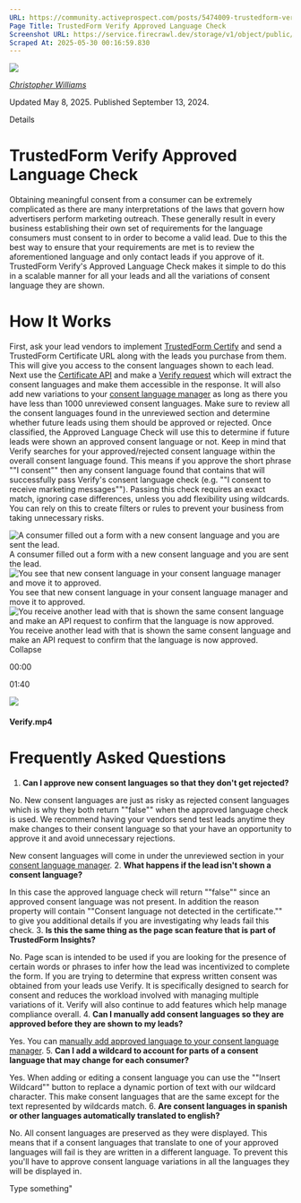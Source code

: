 ```yaml
---
URL: https://community.activeprospect.com/posts/5474009-trustedform-verify-approved-language-check
Page Title: TrustedForm Verify Approved Language Check
Screenshot URL: https://service.firecrawl.dev/storage/v1/object/public/media/screenshot-c849180f-aefc-4cd8-bba8-9b6ed9c0cdf4.png
Scraped At: 2025-05-30 00:16:59.830
---
```


[![](https://content2.bloomfire.com/avatars/users/1405246/thumb/thumbnail.png?f=1620827893&Expires=1748567764&Signature=k2EnCRpiTRmRjLWA5M8R7-Q~ePGyjTegalEZr1l2l~eMY7xFC2FmIo-9OVSnDVpY--Mbi82MQMtP34UG13foga8dMzBCQXPMx9xZ6rTZuOwK4GntN5kl6ltaJW5O5hfTxErw7QwuwLQQFZMhZXzzoxPST5FL4ufGvdNExAJJnrRC0j73E2QDrOgs~ZI-UT83wHw8JAC3dI4sJywxG-Sz8cB8e1bez~Lkv58sV9LFMjjG0AEtHKl9lnpZ18yXsHxZBPQHp93RW96Xf4nR3shGoGD54gzpAp0Fi~UM5eF4kPQBsi-BnI~SwbfUI1KMOXLzmlqBFq7S~atB-d8kmcDaXQ__&Key-Pair-Id=APKAIDFCFZ2UHE5LPIUA)](https://community.activeprospect.com/memberships/7846678-christopher-williams)

[_Christopher Williams_](https://community.activeprospect.com/memberships/7846678-christopher-williams)

Updated May 8, 2025. Published September 13, 2024.

Details

# TrustedForm Verify Approved Language Check

Obtaining meaningful consent from a consumer can be extremely complicated as there are many interpretations of the laws that govern how advertisers perform marketing outreach. These generally result in every business establishing their own set of requirements for the language consumers must consent to in order to become a valid lead. Due to this the best way to ensure that your requirements are met is to review the aforementioned language and only contact leads if you approve of it. TrustedForm Verify's Approved Language Check makes it simple to do this in a scalable manner for all your leads and all the variations of consent language they are shown.

# How It Works

First, ask your lead vendors to implement [TrustedForm Certify](https://activeprospect.com/trustedform/certify) and send a TrustedForm Certificate URL along with the leads you purchase from them. This will give you access to the consent languages shown to each lead. Next use the [Certificate API](https://developers.activeprospect.com/docs/trustedform/api/v4.0/tag/Certificate-URL/) and make a [Verify request](https://developers.activeprospect.com/docs/trustedform/api/v4.0/tag/Verify/) which will extract the consent languages and make them accessible in the response. It will also add new variations to your [consent language manager](https://community.activeprospect.com/posts/5474006-trustedform-consent-language-manager) as long as there you have less than 1000 unreviewed consent languages. Make sure to review all the consent languages found in the unreviewed section and determine whether future leads using them should be approved or rejected. Once classified, the Approved Language Check will use this to determine if future leads were shown an approved consent language or not. Keep in mind that Verify searches for your approved/rejected consent language within the overall consent language found. This means if you approve the short phrase ""I consent"" then any consent language found that contains that will successfully pass Verify's consent language check (e.g. ""I consent to receive marketing messages""). Passing this check requires an exact match, ignoring case differences, unless you add flexibility using wildcards. You can rely on this to create filters or rules to prevent your business from taking unnecessary risks.

![A consumer filled out a form with a new consent language and you are sent the lead.](https://content2.bloomfire.com/thumbnails/contents/004/484/813/original.png?f=1726271882&Expires=1748567811&Signature=NBjNhI1Vbf3R1XJx66FlHEmnAFKvdLdmcEx0qZEPityKaK5E~Vm5SMgTDXFtHMphlDHucXeskhrXH0wvFruyCLfrZMjzxgP1wA4Z0kPhJMEO7OlPw8NEKM5tAgtKf579PhetcjdUjb7VVgyMz~oiwrIYPvThMsewr9hO~axwZxhFvIvJdS2GUZZD8N9UUMIDXe~O3OHJYpRABhcYkS71Bemaxa2dhyHVD70FsSRCk~WIDbTd44NKqEq-LjWR9OoCsql0x00tXUnlkWVYut-S6uFukvii7akvZHEg6429zWeQzwDGCwbYYnE89aq~e9hGdJXksibooxTQjXny0rHr7A__&Key-Pair-Id=APKAIDFCFZ2UHE5LPIUA)A consumer filled out a form with a new consent language and you are sent the lead.![You see that new consent language in your consent language manager and move it to approved.](https://content0.bloomfire.com/thumbnails/contents/004/484/814/original.png?f=1726272036&Expires=1748567811&Signature=LSdhwApHrvdIJhPCpyxGHrbFzqXGnyS6ae0urrdJZS8lgAoyLc4jkY3La6nCysHNObr-xVQqGtQMeJ~ihXaoSR7-XlMCS5WfpaSJfxZl1D-LhLOXoBcUX4cQwq4bLlnrgNFFRlBPujx5MpLHqnmY1FKS4yUrKfORaNES8S3FYEOoSblp5CkbuSUY-irYadBI0kwY9vMWB6oQD2EyWfDmiZ7TS56dxGFtxXMna0SvWpgNsj9eug5P-rExveQuaK0LHKSN2kl-BwuCPLvi2thViIQ9TRe9qpRk4UuJZvJ5PEDhRK-seRTBWCrAcxWB3tj9p2nLsBqJ3zqcgG~MTs~aaQ__&Key-Pair-Id=APKAIDFCFZ2UHE5LPIUA)You see that new consent language in your consent language manager and move it to approved.![You receive another lead with that is shown the same consent language and make an API request to confirm that the language is now approved.](https://content3.bloomfire.com/thumbnails/contents/004/484/810/original.png?f=1726270601&Expires=1748567811&Signature=Rphvc4~KL2-7QGZ9bk4Sz-FG6OhLXuWm4jdF~luZ-ZUeOSLU8YaeX28VUonP5NrI-c3zK4KQERTgCvk2iAA6NeZu5eJxwV3u0ePpsHRzsIlFTTVSBhgBxf-T1xpDQifsZ2cZydgi51kOkrV5g5bmJclw5LtDcLj-xw9cDwiMaKwwmFY4y0mMg7LfuhDNKFdeSYzM~yAAWBlEfdNK1ibWlwYTZPVA56SSqc794RvmlpcpTWRJ3t9A4j9mzbtMB6m68rnWI3FnJyxOaqJsYplSgEvpo2FVXMhGOZDa~U7esKmlNW9nCM7dhEk4NBWrmPkjAiGLznL5hUHWcHf3EWebBA__&Key-Pair-Id=APKAIDFCFZ2UHE5LPIUA)You receive another lead with that is shown the same consent language and make an API request to confirm that the language is now approved.
Collapse

00:00

01:40

![](https://content1.bloomfire.com/thumbnails/contents/004/537/207/_270x180.png?f=1729093803&Expires=1748567811&Signature=XAwvV43o4~vLE8NMEWU6ysogkGOhYF3cIaYQm7ViGch3NSC1znCBB-4YtjUQDkAJK3woIMFMC~YLuf4jYBhAeUZJO343IKwr~nTAhM4gpUsfwXxnL46~pX9LVv5~oCk4DGfoeGO2l~deuqgTw44u1kA3HyPgiyvgkqkDf6bIDB2s304K9EOK7wXIYQ8JilhIXXUEdA5O2AjNXA~AmPE9reQkYjCP2v2tWSMQlEK26zhXKrNBYgzTk3fMgIDtplQMw9QdBrlikDAz5GGZmpG6MtAtKjYjYRe3QzIEFT-bIWcfdqHDioZV8ixnEfh-lg9Y3DjrhCVOryD7caf4ow1H~Q__&Key-Pair-Id=APKAIDFCFZ2UHE5LPIUA)

#### Verify.mp4

# Frequently Asked Questions

1. **Can I approve new consent languages so that they don't get rejected?**

No. New consent languages are just as risky as rejected consent languages which is why they both return ""false"" when the approved language check is used. We recommend having your vendors send test leads anytime they make changes to their consent language so that your have an opportunity to approve it and avoid unnecessary rejections.

New consent languages will come in under the unreviewed section in your [consent language manager](https://community.activeprospect.com/posts/5474006-trustedform-consent-language-manager).
2. **What happens if the lead isn't shown a consent language?**

In this case the approved language check will return ""false"" since an approved consent language was not present. In addition the reason property will contain ""Consent language not detected in the certificate."" to give you additional details if you are investigating why leads fail this check.
3. **Is this the same thing as the page scan feature that is part of TrustedForm Insights?**

No. Page scan is intended to be used if you are looking for the presence of certain words or phrases to infer how the lead was incentivized to complete the form. If you are trying to determine that express written consent was obtained from your leads use Verify. It is specifically designed to search for consent and reduces the workload involved with managing multiple variations of it. Verify will also continue to add features which help manage compliance overall.
4. **Can I manually add consent languages so they are approved before they are shown to my leads?**

Yes. You can [manually add approved language to your consent language manager](https://community.activeprospect.com/posts/5448162-manually-add-approved-language-to-trustedform-verify-consent-language-manager).
5. **Can I add a wildcard to account for parts of a consent language that may change for each consumer?**

Yes. When adding or editing a consent language you can use the ""Insert Wildcard"" button to replace a dynamic portion of text with our wildcard character. This make consent languages that are the same except for the text represented by wildcards match.
6. **Are consent languages in spanish or other languages automatically translated to english?**

No. All consent languages are preserved as they were displayed. This means that if a consent languages that translate to one of your approved languages will fail is they are written in a different language. To prevent this you'll have to approve consent language variations in all the languages they will be displayed in.


Type something"


